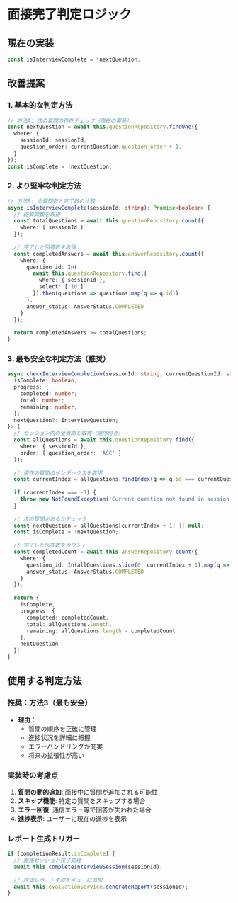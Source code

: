 # 面接完了判定ロジック

## 現在の実装
```typescript
const isInterviewComplete = !nextQuestion;
```

## 改善提案

### 1. 基本的な判定方法
```typescript
// 方法A: 次の質問の存在チェック（現在の実装）
const nextQuestion = await this.questionRepository.findOne({
  where: {
    sessionId: sessionId,
    question_order: currentQuestion.question_order + 1,
  }
});
const isComplete = !nextQuestion;
```

### 2. より堅牢な判定方法
```typescript
// 方法B: 全質問数と完了数の比較
async isInterviewComplete(sessionId: string): Promise<boolean> {
  // 総質問数を取得
  const totalQuestions = await this.questionRepository.count({
    where: { sessionId }
  });
  
  // 完了した回答数を取得
  const completedAnswers = await this.answerRepository.count({
    where: { 
      question_id: In(
        await this.questionRepository.find({ 
          where: { sessionId },
          select: ['id'] 
        }).then(questions => questions.map(q => q.id))
      ),
      answer_status: AnswerStatus.COMPLETED
    }
  });
  
  return completedAnswers >= totalQuestions;
}
```

### 3. 最も安全な判定方法（推奨）
```typescript
async checkInterviewCompletion(sessionId: string, currentQuestionId: string): Promise<{
  isComplete: boolean;
  progress: {
    completed: number;
    total: number;
    remaining: number;
  };
  nextQuestion?: InterviewQuestion;
}> {
  // セッション内の全質問を取得（順序付き）
  const allQuestions = await this.questionRepository.find({
    where: { sessionId },
    order: { question_order: 'ASC' }
  });
  
  // 現在の質問のインデックスを取得
  const currentIndex = allQuestions.findIndex(q => q.id === currentQuestionId);
  
  if (currentIndex === -1) {
    throw new NotFoundException('Current question not found in session');
  }
  
  // 次の質問があるかチェック
  const nextQuestion = allQuestions[currentIndex + 1] || null;
  const isComplete = !nextQuestion;
  
  // 完了した回答数をカウント
  const completedCount = await this.answerRepository.count({
    where: {
      question_id: In(allQuestions.slice(0, currentIndex + 1).map(q => q.id)),
      answer_status: AnswerStatus.COMPLETED
    }
  });
  
  return {
    isComplete,
    progress: {
      completed: completedCount,
      total: allQuestions.length,
      remaining: allQuestions.length - completedCount
    },
    nextQuestion
  };
}
```

## 使用する判定方法

### 推奨：**方法3（最も安全）**
- **理由**：
  - 質問の順序を正確に管理
  - 進捗状況を詳細に把握
  - エラーハンドリングが充実
  - 将来の拡張性が高い

### 実装時の考慮点
1. **質問の動的追加**: 面接中に質問が追加される可能性
2. **スキップ機能**: 特定の質問をスキップする場合
3. **エラー回復**: 通信エラー等で回答が失われた場合
4. **進捗表示**: ユーザーに現在の進捗を表示

### レポート生成トリガー
```typescript
if (completionResult.isComplete) {
  // 面接セッション完了処理
  await this.completeInterviewSession(sessionId);
  
  // 評価レポート生成をキューに追加
  await this.evaluationService.generateReport(sessionId);
}
```